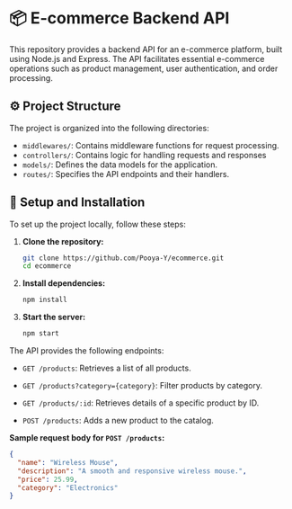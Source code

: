 # 📦 E-commerce Backend API

This repository provides a backend API for an e-commerce platform, built using Node.js and Express. The API facilitates essential e-commerce operations such as product management, user authentication, and order processing.

## ⚙️ Project Structure

The project is organized into the following directories:

- `middlewares/`: Contains middleware functions for request processing.
- `controllers/`: Contains logic for handling requests and responses
- `models/`: Defines the data models for the application.
- `routes/`: Specifies the API endpoints and their handlers.

## 🔧 Setup and Installation

To set up the project locally, follow these steps:

1. **Clone the repository:**

   ```bash
   git clone https://github.com/Pooya-Y/ecommerce.git
   cd ecommerce
   
2. **Install dependencies:**

   ```bash
   npm install
3. **Start the server:**

   ```bash
   npm start

The API provides the following endpoints:

- `GET /products`: Retrieves a list of all products.

- `GET /products?category={category}`: Filter products by category.

- `GET /products/:id`: Retrieves details of a specific product by ID.

- `POST /products`: Adds a new product to the catalog.

**Sample request body for `POST /products`:**
```json
{
  "name": "Wireless Mouse",
  "description": "A smooth and responsive wireless mouse.",
  "price": 25.99,
  "category": "Electronics"
}

   
